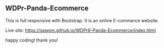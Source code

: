 ## WDPr-Panda-Ecommerce
This is full responsive with Bootstrap. It is an online E-commerce website.

Live site:  https://sawom.github.io/WDPr6-Panda-Ecommerce/index.html

happy coding!
thank you!
